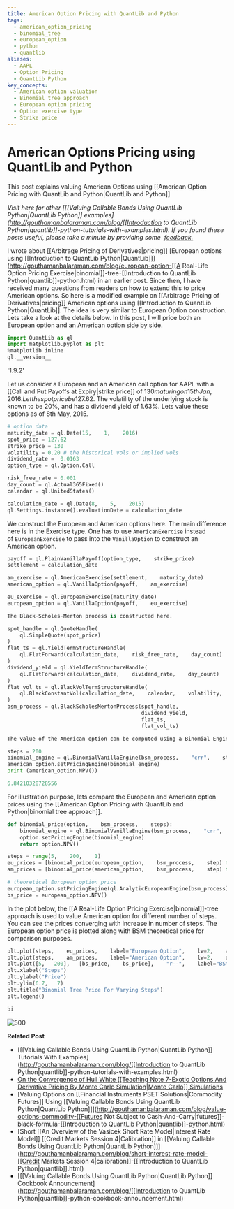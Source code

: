 ```yaml
---
title: American Option Pricing with QuantLib and Python
tags:
  - american_option_pricing
  - binomial_tree
  - european_option
  - python
  - quantlib
aliases:
  - AAPL
  - Option Pricing
  - QuantLib Python
key_concepts:
  - American option valuation
  - Binomial tree approach
  - European option pricing
  - Option exercise type
  - Strike price
---
```


# American Options Pricing using QuantLib and Python

This post explains valuing American Options using [[American Option Pricing with QuantLib and Python|QuantLib and Python]]

_Visit here for other [[[Valuing Callable Bonds Using QuantLib Python|QuantLib Python]] examples](http://gouthamanbalaraman.com/blog/[[Introduction to QuantLib Python|quantlib]]-python-tutorials-with-examples.html). If you found these posts useful,  please take a minute by providing some  [feedback.](https://docs.google.com/forms/d/e/1FAIpQLSdFdJ768HKmIyJmaVRHBUJNY5NyQl6vr0GZvSkx-bUfIloNZA/viewform)_

I wrote about [[Arbitrage Pricing of Derivatives|pricing]] [European options using [[Introduction to QuantLib Python|QuantLib]]](http://gouthamanbalaraman.com/blog/european-option-[[A Real-Life Option Pricing Exercise|binomial]]-tree-[[Introduction to QuantLib Python|quantlib]]-python.html) in an earlier post. Since then,  I have received many questions from readers on how to extend this to price American options. So here is a modified example on [[Arbitrage Pricing of Derivatives|pricing]] American options using [[Introduction to QuantLib Python|QuantLib]]. The idea is very similar to European Option construction. Lets take a look at the details below. In this post,  I will price both an European option and an American option side by side.
```python
import QuantLib as ql 
import matplotlib.pyplot as plt
%matplotlib inline
ql.__version__
```

'1.9.2'

Let us consider a European and an American call option for AAPL with a [[Call and Put Payoffs at Expiry|strike price]] of $130 maturing on 15th Jan,    2016. Let the spot price be $127.62. The volatility of the underlying stock is known to be 20%,  and has a dividend yield of 1.63%. Lets value these options as of 8th May,  2015.
```python
# option data
maturity_date = ql.Date(15,    1,    2016)
spot_price = 127.62
strike_price = 130
volatility = 0.20 # the historical vols or implied vols
dividend_rate =  0.0163
option_type = ql.Option.Call

risk_free_rate = 0.001
day_count = ql.Actual365Fixed()
calendar = ql.UnitedStates()

calculation_date = ql.Date(8,    5,    2015)
ql.Settings.instance().evaluationDate = calculation_date
```

We construct the European and American options here. The main difference here is in the Exercise type. One has to use `AmericanExercise` instead of `EuropeanExercise` to pass into the `VanillaOption` to construct an American option.
```python
payoff = ql.PlainVanillaPayoff(option_type,    strike_price)
settlement = calculation_date

am_exercise = ql.AmericanExercise(settlement,    maturity_date)
american_option = ql.VanillaOption(payoff,    am_exercise)

eu_exercise = ql.EuropeanExercise(maturity_date)
european_option = ql.VanillaOption(payoff,    eu_exercise)

The Black-Scholes-Merton process is constructed here.

spot_handle = ql.QuoteHandle(
    ql.SimpleQuote(spot_price)
)
flat_ts = ql.YieldTermStructureHandle(
    ql.FlatForward(calculation_date,    risk_free_rate,    day_count)
)
dividend_yield = ql.YieldTermStructureHandle(
    ql.FlatForward(calculation_date,    dividend_rate,    day_count)
)
flat_vol_ts = ql.BlackVolTermStructureHandle(
    ql.BlackConstantVol(calculation_date,    calendar,    volatility,    day_count)
)
bsm_process = ql.BlackScholesMertonProcess(spot_handle,    
                                           dividend_yield,    
                                           flat_ts,    
                                           flat_vol_ts)

The value of the American option can be computed using a Binomial Engine using the CRR approach.

steps = 200
binomial_engine = ql.BinomialVanillaEngine(bsm_process,    "crr",    steps)
american_option.setPricingEngine(binomial_engine)
print (american_option.NPV())
```
```python
6.84210328728556
```

For illustration purpose,  lets compare the European and American option prices using the [[American Option Pricing with QuantLib and Python|binomial tree approach]]. 
```python
def binomial_price(option,    bsm_process,    steps):
    binomial_engine = ql.BinomialVanillaEngine(bsm_process,    "crr",    steps)
    option.setPricingEngine(binomial_engine)
    return option.NPV()

steps = range(5,    200,    1)
eu_prices = [binomial_price(european_option,    bsm_process,    step) for step in steps]
am_prices = [binomial_price(american_option,    bsm_process,    step) for step in steps]

# theoretical European option price
european_option.setPricingEngine(ql.AnalyticEuropeanEngine(bsm_process))
bs_price = european_option.NPV()
```

In the plot below,  the [[A Real-Life Option Pricing Exercise|binomial]]-tree approach is used to value American option for different number of steps. You can see the prices converging with increase in number of steps. The European option price is plotted along with BSM theoretical price for comparison purposes.
```python
plt.plot(steps,    eu_prices,    label="European Option",    lw=2,    alpha=0.6)
plt.plot(steps,    am_prices,    label="American Option",    lw=2,    alpha=0.6)
plt.plot([5,   200],   [bs_price,    bs_price],    "r--",    label="BSM Price",    lw=2,    alpha=0.6)
plt.xlabel("Steps")
plt.ylabel("Price")
plt.ylim(6.7,   7)
plt.title("Binomial Tree Price For Varying Steps")
plt.legend()
```
```python
bi
```

 ![500](Binomial_Tree_Price_For_Varying_Steps.png)

**Related Post**

- [[[Valuing Callable Bonds Using QuantLib Python|QuantLib Python]] Tutorials With Examples](http://gouthamanbalaraman.com/blog/[[Introduction to QuantLib Python|quantlib]]-python-tutorials-with-examples.html)
- [On the Convergence of Hull White [[Teaching Note 7-Exotic Options And Derivative Pricing By Monte Carlo Simulation|Monte Carlo]] Simulations](http://gouthamanbalaraman.com/blog/hull-white-simulation-monte-carlo-convergence.html)
- [Valuing Options on [[Financial Instruments PSET Solutions|Commodity Futures]] Using [[Valuing Callable Bonds Using QuantLib Python|QuantLib Python]]](http://gouthamanbalaraman.com/blog/value-options-commodity-[[Futures Not Subject to Cash-And-Carry|futures]]-black-formula-[[Introduction to QuantLib Python|quantlib]]-python.html)
- [Short [[An Overview of the Vasicek Short Rate Model|Interest Rate Model]] [[Credit Markets Session 4|Calibration]] in [[Valuing Callable Bonds Using QuantLib Python|QuantLib Python]]](http://gouthamanbalaraman.com/blog/short-interest-rate-model-[[Credit Markets Session 4|calibration]]-[[Introduction to QuantLib Python|quantlib]].html)
- [[[Valuing Callable Bonds Using QuantLib Python|QuantLib Python]] Cookbook Announcement](http://gouthamanbalaraman.com/blog/[[Introduction to QuantLib Python|quantlib]]-python-cookbook-announcement.html)